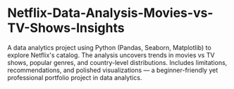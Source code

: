 # Netflix-Data-Analysis-Movies-vs-TV-Shows-Insights
A data analytics project using Python (Pandas, Seaborn, Matplotlib) to explore Netflix's catalog.  The analysis uncovers trends in movies vs TV shows, popular genres, and country-level distributions.  Includes limitations, recommendations, and polished visualizations — a beginner-friendly yet professional  portfolio project in data analytics.
